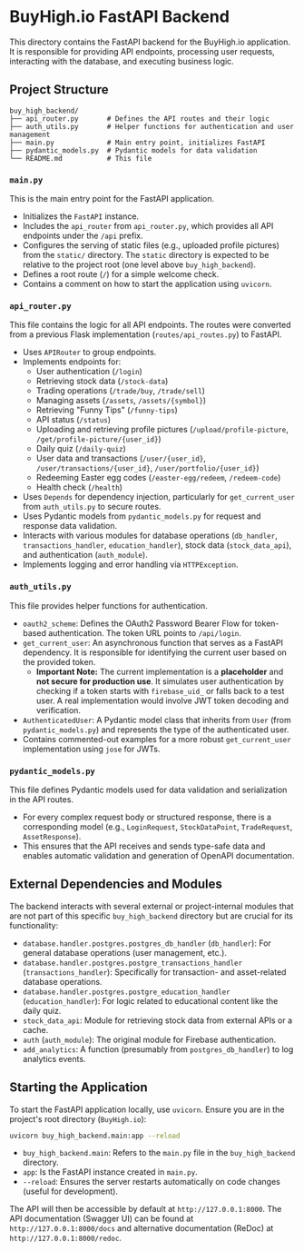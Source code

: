 # BuyHigh.io FastAPI Backend

This directory contains the FastAPI backend for the BuyHigh.io application. It is responsible for providing API endpoints, processing user requests, interacting with the database, and executing business logic.

## Project Structure

```
buy_high_backend/
├── api_router.py       # Defines the API routes and their logic
├── auth_utils.py       # Helper functions for authentication and user management
├── main.py             # Main entry point, initializes FastAPI
├── pydantic_models.py  # Pydantic models for data validation
└── README.md           # This file
```

### `main.py`

This is the main entry point for the FastAPI application.
-   Initializes the `FastAPI` instance.
-   Includes the `api_router` from `api_router.py`, which provides all API endpoints under the `/api` prefix.
-   Configures the serving of static files (e.g., uploaded profile pictures) from the `static/` directory. The `static` directory is expected to be relative to the project root (one level above `buy_high_backend`).
-   Defines a root route (`/`) for a simple welcome check.
-   Contains a comment on how to start the application using `uvicorn`.

### `api_router.py`

This file contains the logic for all API endpoints. The routes were converted from a previous Flask implementation (`routes/api_routes.py`) to FastAPI.
-   Uses `APIRouter` to group endpoints.
-   Implements endpoints for:
    -   User authentication (`/login`)
    -   Retrieving stock data (`/stock-data`)
    -   Trading operations (`/trade/buy`, `/trade/sell`)
    -   Managing assets (`/assets`, `/assets/{symbol}`)
    -   Retrieving "Funny Tips" (`/funny-tips`)
    -   API status (`/status`)
    -   Uploading and retrieving profile pictures (`/upload/profile-picture`, `/get/profile-picture/{user_id}`)
    -   Daily quiz (`/daily-quiz`)
    -   User data and transactions (`/user/{user_id}`, `/user/transactions/{user_id}`, `/user/portfolio/{user_id}`)
    -   Redeeming Easter egg codes (`/easter-egg/redeem`, `/redeem-code`)
    -   Health check (`/health`)
-   Uses `Depends` for dependency injection, particularly for `get_current_user` from `auth_utils.py` to secure routes.
-   Uses Pydantic models from `pydantic_models.py` for request and response data validation.
-   Interacts with various modules for database operations (`db_handler`, `transactions_handler`, `education_handler`), stock data (`stock_data_api`), and authentication (`auth_module`).
-   Implements logging and error handling via `HTTPException`.

### `auth_utils.py`

This file provides helper functions for authentication.
-   `oauth2_scheme`: Defines the OAuth2 Password Bearer Flow for token-based authentication. The token URL points to `/api/login`.
-   `get_current_user`: An asynchronous function that serves as a FastAPI dependency. It is responsible for identifying the current user based on the provided token.
    -   **Important Note:** The current implementation is a **placeholder** and **not secure for production use**. It simulates user authentication by checking if a token starts with `firebase_uid_` or falls back to a test user. A real implementation would involve JWT token decoding and verification.
-   `AuthenticatedUser`: A Pydantic model class that inherits from `User` (from `pydantic_models.py`) and represents the type of the authenticated user.
-   Contains commented-out examples for a more robust `get_current_user` implementation using `jose` for JWTs.

### `pydantic_models.py`

This file defines Pydantic models used for data validation and serialization in the API routes.
-   For every complex request body or structured response, there is a corresponding model (e.g., `LoginRequest`, `StockDataPoint`, `TradeRequest`, `AssetResponse`).
-   This ensures that the API receives and sends type-safe data and enables automatic validation and generation of OpenAPI documentation.

## External Dependencies and Modules

The backend interacts with several external or project-internal modules that are not part of this specific `buy_high_backend` directory but are crucial for its functionality:

-   `database.handler.postgres.postgres_db_handler` (`db_handler`): For general database operations (user management, etc.).
-   `database.handler.postgres.postgre_transactions_handler` (`transactions_handler`): Specifically for transaction- and asset-related database operations.
-   `database.handler.postgres.postgre_education_handler` (`education_handler`): For logic related to educational content like the daily quiz.
-   `stock_data_api`: Module for retrieving stock data from external APIs or a cache.
-   `auth` (`auth_module`): The original module for Firebase authentication.
-   `add_analytics`: A function (presumably from `postgres_db_handler`) to log analytics events.

## Starting the Application

To start the FastAPI application locally, use `uvicorn`. Ensure you are in the project's root directory (`BuyHigh.io`):

```bash
uvicorn buy_high_backend.main:app --reload
```

-   `buy_high_backend.main`: Refers to the `main.py` file in the `buy_high_backend` directory.
-   `app`: Is the FastAPI instance created in `main.py`.
-   `--reload`: Ensures the server restarts automatically on code changes (useful for development).

The API will then be accessible by default at `http://127.0.0.1:8000`. The API documentation (Swagger UI) can be found at `http://127.0.0.1:8000/docs` and alternative documentation (ReDoc) at `http://127.0.0.1:8000/redoc`.
